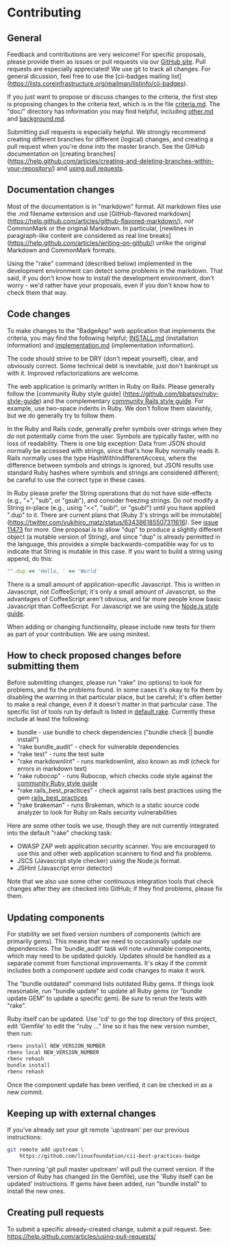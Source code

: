 # Contributing

## General

Feedback and contributions are very welcome!
For specific proposals, please provide them as issues or pull requests via our 
[GitHub site](https://github.com/linuxfoundation/cii-best-practices-badge).
Pull requests are especially appreciated!  We use git to track all changes.
For general dicussion, feel free to use the [cii-badges mailing list]
(https://lists.coreinfrastructure.org/mailman/listinfo/cii-badges).

If you just want to propose or discuss changes to the criteria,
the first step is proposing changes to the criteria text,
which is in the file [criteria.md](doc/criteria.md).
The "doc/" directory has information you may find helpful,
including [other.md](doc/other.md) and [background.md](doc/background.md).

Submitting pull requests is especially helpful.
We strongly recommend creating different branches for different (logical)
changes, and creating a pull request when you're done into the master branch.
See the GitHub documentation on [creating branches]
(https://help.github.com/articles/creating-and-deleting-branches-within-your-repository/)
and [using pull requests](https://help.github.com/articles/using-pull-requests/).

## Documentation changes

Most of the documentation is in "markdown" format.
All markdown files use the .md filename extension and use
[GitHub-flavored markdown]
(https://help.github.com/articles/github-flavored-markdown/), *not* CommonMark
or the original Markdown.
In particular,
[newlines in paragraph-like content are considered as real line breaks]
(https://help.github.com/articles/writing-on-github/) unlike the original
Markdown and CommonMark formats.

Using the "rake" command (described below) implemented in the development
environment can detect some problems in the markdown.
That said, if you don't know how to install the development environment,
don't worry - we'd rather have your proposals, even if you don't know how to
check them that way.

## Code changes

To make changes to the "BadgeApp" web application that implements the criteria,
you may find the following helpful; [INSTALL.md](doc/INSTALL.md) 
(installation information) and [implementation.md](doc/implementation.md)
(implementation information).

The code should strive to be DRY (don't repeat yourself),
clear, and obviously correct.
Some technical debt is inevitable, just don't bankrupt us with it.
Improved refactorizations are welcome.

The web application is primarily written in Ruby on Rails.
Please generally follow the [community Ruby style guide]
(https://github.com/bbatsov/ruby-style-guide) and the complementary
[community Rails style guide](https://github.com/bbatsov/rails-style-guide).
For example, use two-space indents in Ruby.
We don't follow them slavishly, but we do generally try to follow them.

In the Ruby and Rails code, generally prefer symbols over strings when they do
not potentially come from the user.
Symbols are typically faster, with no loss of readability.
There is one big exception:
Data from JSON should normally be accessed with strings, since that's how
Ruby normally reads it.
Rails normally uses the type HashWithIndifferentAccess,
where the difference between symbols and strings is ignored,
but JSON results use standard Ruby hashes where symbols and strings are
considered different; be careful to use the correct type in these cases.

In Ruby please prefer the String operations that do not have side-effects
(e.g., "+", "sub", or "gsub"), and consider freezing strings.
Do *not* modify a String in-place (e.g., using "<<", "sub!", or "gsub!")
until you have applied ".dup" to it.
There are current plans that [Ruby 3's strings will be immutable]
(https://twitter.com/yukihiro_matz/status/634386185507311616).
See [issue 11473](https://bugs.ruby-lang.org/issues/11473) for more.
One proposal is to allow "dup" to produce a slightly different object
(a mutable version of String), and since "dup" is already permitted in the
language, this provides a simple backwards-compatible way for us to indicate
that String is mutable in this case.
If you want to build a string using append, do this:

~~~~ruby
"".dup << 'Hello, ' << 'World'
~~~~

There is a small amount of application-specific Javascript.
This is written in Javascript, not CoffeeScript;
it's only a small amount of Javascript, so the advantages of CoffeeScript aren't
 obvious, and far more people know basic Javascript than CoffeeScript.
 For Javascript we are using the
 [Node.js style guide](https://github.com/felixge/node-style-guide).

When adding or changing functionality, please include new tests for them as
part of your contribution.
We are using minitest.

## How to check proposed changes before submitting them

Before submitting changes, please run "rake" (no options) to look for problems,
and fix the problems found.
In some cases it's okay to fix them by disabling the warning in that particular
place, but be careful; it's often better to make a real change,
even if it doesn't matter in that particular case.
The specific list of tools run by default is listed in
[default.rake](lib/tasks/default.rake).
Currently these include at least the following:

* bundle - use bundle to check dependencies ("bundle check || bundle install")
* "rake bundle_audit" - check for vulnerable dependencies
* "rake test" - runs the test suite
* "rake markdownlint" - runs markdownlint, also known as mdl
(check for errors in markdown text)
* "rake rubocop" - runs Rubocop, which checks code style against the
[community Ruby style guide](https://github.com/bbatsov/ruby-style-guide)
* "rake rails_best_practices" - check against rails best practices using the gem
[rails_best_practices](http://rails-bestpractices.com/)
* "rake brakeman" - runs Brakeman, which is a static source code analyzer
to look for Ruby on Rails security vulnerabilities

Here are some other tools we use, though they are not currently integrated into
the default "rake" checking task:

* OWASP ZAP web application security scanner.
You are encouraged to use this and other web application scanners to find and
fix problems.
* JSCS (Javascript style checker) using the Node.js format.
* JSHint (Javascript error detector)

Note that we also use some other continuous integration tools that check changes
 after they are checked into GitHub; if they find problems, please fix them.

## Updating components

For stability we set fixed version numbers of components
(which are primarily gems).
This means that we need to occasionally update our dependencies.
The 'bundle_audit' task will note vulnerable components,
which may need to be updated quickly.
Updates should be handled as a separate commit from functional improvements.
It's okay if the commit includes both a component update and code changes to
make it work.

The "bundle outdated" command lists outdated Ruby gems.
If things look reasonable, run "bundle update" to update all Ruby gems
(or "bundle update GEM" to update a specific gem).
Be *sure* to rerun the tests with "rake".

Ruby itself can be updated.  Use 'cd' to go the top directory of this project,
edit 'Gemfile' to edit the "ruby ..." line so it has the new version number,
then run:

~~~~sh
rbenv install NEW_VERSION_NUMBER
rbenv local NEW_VERSION_NUMBER
rbenv rehash
bundle install
rbenv rehash
~~~~

Once the component update has been verified,
it can be checked in as a new commit.

## Keeping up with external changes

If you've already set your git remote 'upstream' per our previous instructions:

~~~~sh
git remote add upstream \
    https://github.com/linuxfoundation/cii-best-practices-badge
~~~~

Then running 'git pull master upstream' will pull the current version.
If the version of Ruby has changed (in the Gemfile),
use the 'Ruby itself can be updated' instructions.
If gems have been added, run "bundle install" to install the new ones.


## Creating pull requests

To submit a specific already-created change, submit a pull request.
See: <https://help.github.com/articles/using-pull-requests/>
